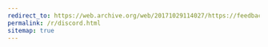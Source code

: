 ```yaml
---
redirect_to: https://web.archive.org/web/20171029114027/https://feedback.discordapp.com/forums/326712-discord-dream-land/suggestions/17094256-implement-whispersystems-encryption-for-voice-and
permalink: /r/discord.html
sitemap: true
---
```

